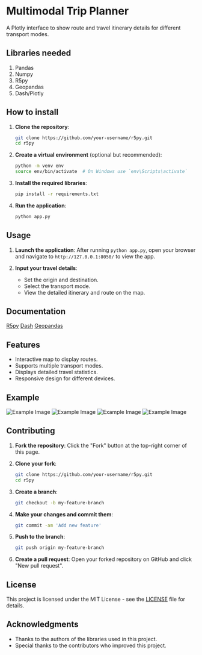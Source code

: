 # Multimodal Trip Planner

A Plotly interface to show route and travel itinerary details for different transport modes.

## Libraries needed
1. Pandas
2. Numpy
3. R5py
4. Geopandas
5. Dash/Plotly

## How to install

1. **Clone the repository**:
    ```bash
    git clone https://github.com/your-username/r5py.git
    cd r5py
    ```

2. **Create a virtual environment** (optional but recommended):
    ```bash
    python -m venv env
    source env/bin/activate  # On Windows use `env\Scripts\activate`
    ```

3. **Install the required libraries**:
    ```bash
    pip install -r requirements.txt
    ```

4. **Run the application**:
    ```bash
    python app.py
    ```

## Usage

1. **Launch the application**:
    After running `python app.py`, open your browser and navigate to `http://127.0.0.1:8050/` to view the app.

2. **Input your travel details**:
    - Set the origin and destination.
    - Select the transport mode.
    - View the detailed itinerary and route on the map.

## Documentation
[R5py](https://r5py.readthedocs.io/en/stable/user-guide/user-manual/quickstart.html)
[Dash](https://dash.plotly.com/tutorial)
[Geopandas](https://geopandas.org/en/stable/docs.html)

## Features

- Interactive map to display routes.
- Supports multiple transport modes.
- Displays detailed travel statistics.
- Responsive design for different devices.

## Example
![Example Image](options.png)
![Example Image](Transit.png)
![Example Image](car.png)
![Example Image](shared.png)


## Contributing

1. **Fork the repository**:
    Click the "Fork" button at the top-right corner of this page.

2. **Clone your fork**:
    ```bash
    git clone https://github.com/your-username/r5py.git
    cd r5py
    ```

3. **Create a branch**:
    ```bash
    git checkout -b my-feature-branch
    ```

4. **Make your changes and commit them**:
    ```bash
    git commit -am 'Add new feature'
    ```

5. **Push to the branch**:
    ```bash
    git push origin my-feature-branch
    ```

6. **Create a pull request**:
    Open your forked repository on GitHub and click "New pull request".

## License

This project is licensed under the MIT License - see the [LICENSE](LICENSE) file for details.

## Acknowledgments

- Thanks to the authors of the libraries used in this project.
- Special thanks to the contributors who improved this project.

